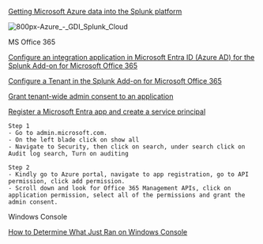 [Getting Microsoft Azure data into the Splunk platform](https://docs.splunk.com/Documentation/SVA/current/Architectures/AzureGDI)

![800px-Azure_-_GDI_Splunk_Cloud](https://github.com/user-attachments/assets/66561dae-9628-4370-8907-a4f27acee783)


MS Office 365

[Configure an integration application in Microsoft Entra ID (Azure AD) for the Splunk Add-on for Microsoft Office 365](https://splunk.github.io/splunk-add-on-for-microsoft-office-365/ConfigureAppinAzureAD/)

[Configure a Tenant in the Splunk Add-on for Microsoft Office 365](https://splunk.github.io/splunk-add-on-for-microsoft-office-365/ConfigureTenant/)

[Grant tenant-wide admin consent to an application](https://learn.microsoft.com/en-us/entra/identity/enterprise-apps/grant-admin-consent?pivots=portal)

[Register a Microsoft Entra app and create a service principal](https://learn.microsoft.com/en-us/entra/identity-platform/howto-create-service-principal-portal)

```
Step 1
- Go to admin.microsoft.com.
- On the left blade click on show all
- Navigate to Security, then click on search, under search click on Audit log search, Turn on auditing 

Step 2
- Kindly go to Azure portal, navigate to app registration, go to API permission, click add permission.
- Scroll down and look for Office 365 Management APIs, click on application permission, select all of the permissions and grant the admin consent.
```

Windows Console

[How to Determine What Just Ran on Windows Console](https://devblogs.microsoft.com/commandline/how-to-determine-what-just-ran-on-windows-console/)
